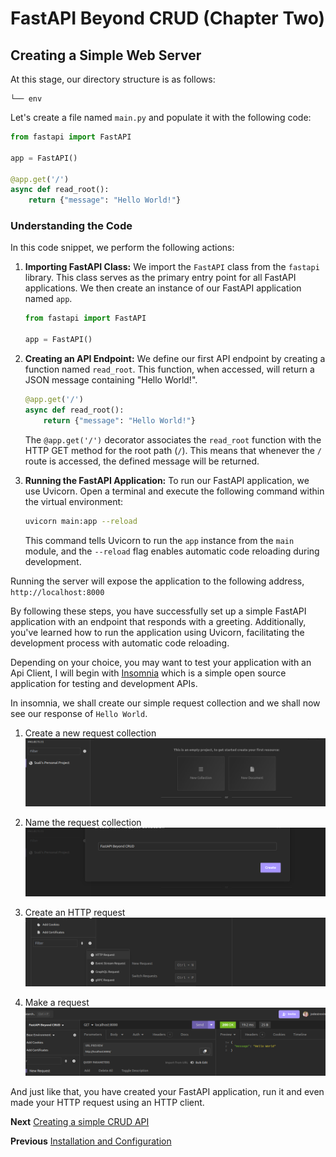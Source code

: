# FastAPI Beyond CRUD (Chapter Two)

## Creating a Simple Web Server

At this stage, our directory structure is as follows:
```
└── env
```

Let's create a file named `main.py` and populate it with the following code:

```python
from fastapi import FastAPI

app = FastAPI()

@app.get('/')
async def read_root():
    return {"message": "Hello World!"}
```

### Understanding the Code

In this code snippet, we perform the following actions:

1. **Importing FastAPI Class:**
   We import the `FastAPI` class from the `fastapi` library. This class serves as the primary entry point for all FastAPI applications. We then create an instance of our FastAPI application named `app`.

    ```python
    from fastapi import FastAPI

    app = FastAPI()
    ```

2. **Creating an API Endpoint:**
   We define our first API endpoint by creating a function named `read_root`. This function, when accessed, will return a JSON message containing "Hello World!".

    ```python
    @app.get('/')
    async def read_root():
        return {"message": "Hello World!"}
    ```

   The `@app.get('/')` decorator associates the `read_root` function with the HTTP GET method for the root path (`/`). This means that whenever the `/` route is accessed, the defined message will be returned.

3. **Running the FastAPI Application:**
   To run our FastAPI application, we use Uvicorn. Open a terminal and execute the following command within the virtual environment:

    ```bash
    uvicorn main:app --reload
    ```

   This command tells Uvicorn to run the `app` instance from the `main` module, and the `--reload` flag enables automatic code reloading during development.

Running the server will expose the application to the following address, `http://localhost:8000`

By following these steps, you have successfully set up a simple FastAPI application with an endpoint that responds with a greeting. Additionally, you've learned how to run the application using Uvicorn, facilitating the development process with automatic code reloading. 

Depending on your choice, you may want to test your application with an Api Client, I will begin with [Insomnia](https://insomina.rest) which is a simple open source application for testing and development APIs.

In insomnia, we shall create our simple request collection and we shall now see our response of `Hello World`.
1. Create a new request collection
![Creatina request collection](./imgs/img1.png)


2. Name the request collection
![Name of the collection](./imgs/img2.png)

3. Create an HTTP request
![Create an HTTP request](./imgs/img3.png)

4. Make a request
![Make a request](./imgs/img4.png)


And just like that, you have created your FastAPI application, run it and even made your HTTP request using an HTTP client.

**Next** [Creating a simple CRUD API](./chapter3.md)

**Previous** [Installation and Configuration](./index.md)